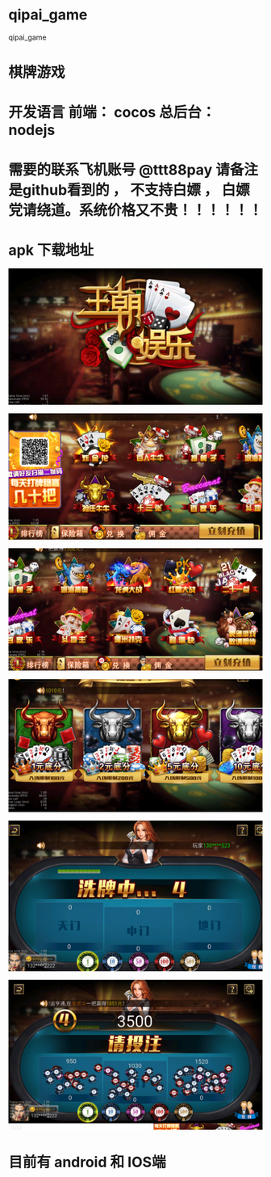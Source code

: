 # qipai_game
qipai_game
# 棋牌游戏

# 开发语言 前端： cocos  总后台： nodejs

# 需要的联系飞机账号  @ttt88pay  请备注是github看到的 ， 不支持白嫖 ， 白嫖党请绕道。系统价格又不贵！！！！！！


# apk 下载地址


![](img/1.png)


![](img/2.png)

![](img/3.png)


![](img/4.png)


![](img/5.png)


![](img/6.png)


# 目前有 android 和 IOS端
